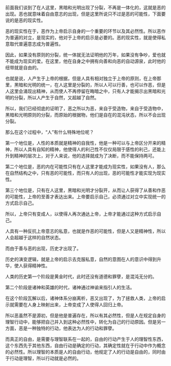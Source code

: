 <p data-pid="-yY25Xzg">前面我们谈到了在人这里，黑暗和光明出现了分裂，不再是一体化的，这就是恶的出现。恶也就意味着自由意志的出现，但是这里所说只不过是恶的可能性，下面要说的是恶的现实性。</p><p data-pid="_rB5a0ns">恶的现实性在于，恶作为上帝启示自身的一个重要的环节以及其必然性。所以恶作为普遍的对立，是现实的，他对于上帝的启示是必要的。恶的现实性，就是使得私意取代普遍意志成为普遍性。</p><p data-pid="HJ22uCvQ">因此，如果没有原则的分裂，统一体就无法证明他的万年，如果没有争吵，爱也就不能成为现实的爱。在这里，他在自身之中拥有向善和向恶的自动源泉，此时他的纽带就是自由的。</p><p data-pid="SumkSmgB">也就是说，人产生于上帝的根据，但是人具有相对独立于上帝的原则，在上帝那里，黑暗和光明的统一，在人这里是分裂的，所以人可以行善，也可以作恶，但是人这里会涌现出精神，从而使人不再停留在晦暗之中，只有人才能揭示出黑暗和光明的分裂，所以人产生于自然，又超越了自然。</p><p data-pid="CFBZdQO8">所以，我们已经彻底的证明了，恶之所以为恶，来自于受造物，来自于受造物中，黑暗和光明原则的分裂，而原始的根据物，他们是自在的混沌状态，所以不会出现分裂。</p><p data-pid="UM7h_nXp">那么在这个过程中，“人”有什么特殊地位呢？</p><p data-pid="fJOurT8q">第一个地位是，人性的本质就是精神的自我性，他是一种可以与上帝区分开来的精神，所以人具有自知的精神，他使得人的利己性不仅仅局限于感性的利己，还能上升到精神的层次上，对于人来说，他的选择就成为了决断，而不能保持两可。</p><p data-pid="NMJFZYI-">第二个地位是，恶的内在可能性只有在人这里才能成为现实性，如果没有人，那么在自然结构之中，只有恶的可能性，而只有人的出现，恶的可能性才能实现为现实性。</p><p data-pid="T-TlusWH">第三个地位是，只有在人这里，黑暗和光明才分裂开，从而让人获得了从善和作恶的可能性，上帝的至善才表达出来。上帝要启示自己，必须通过对立中实现统一的方式启示自己。</p><p data-pid="XSPlG5pX">所以，上帝只有变成人，以使得人再次通达上帝，上帝才能通过这种方式启示自己。</p><p data-pid="UOfW31I5">人具有一种反抗上帝意志的私意，也就是作恶的可能性，但是人又是精神性，所以人会超越于这样的自然状态。</p><p data-pid="25XUo6pu">而由于善与恶的出现，历史才出现了。</p><p data-pid="SdjTMDy6">历史的演变逻辑，就是上帝的启示去克服私意，自然的意图在人的意识中得到升华，使人获得精神性。</p><p data-pid="NAHo0EA6">人类的历史第一个阶段是黄金时代，此时还没有道德和罪孽，是混沌无分的。</p><p data-pid="69xP8Rps">第二个阶段是诸神和英雄的时代，诸神通过神谕来指引人的生活。</p><p data-pid="eaGw_shl">在这个阶段瓦解以后，诸神体系分崩离析，恶又出现了，为了拯救人类，上帝的启示就需要在人身上映射出来，上帝变成了人使得人回归上帝。</p><p data-pid="ZCBZXTcK">所以恶虽然不是源初，但是他是普遍存在，所以有其必然性，但是人在规定自身的理智行动中，能够把自己并入到这种必然性中，转化为自己的行动原因。但是另一方面，恶是一种独特的行动，他表达为人的行动和罪孽。</p><p data-pid="O5P0zQJ-">而真正的自由，是需要与理智联系在一起的，自由的行动产生于人的理智性东西，这个东西先于其他东西，自由行动是确定的行动，其确定性就在于行动中作为概念的必然性。所以理智的本质是人的自由行动，他规定了人的行动是自由的，同时由于行动是理智，所以行动就是必然的。</p><p></p>